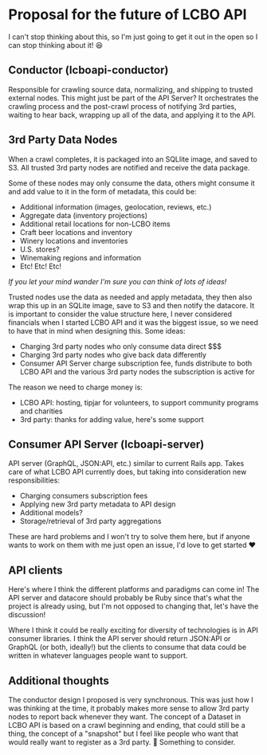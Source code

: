 # Proposal for the future of LCBO API

I can't stop thinking about this, so I'm just going to get it out in the open so I can stop thinking about it! :laughing:

## Conductor (lcboapi-conductor)

Responsible for crawling source data, normalizing, and shipping to trusted
external nodes. This might just be part of the API Server? It orchestrates the crawling process and the post-crawl process of notifying 3rd parties, waiting to hear back, wrapping up all of the data, and applying it to the API.

## 3rd Party Data Nodes

When a crawl completes, it is packaged into an SQLlite image, and saved to S3. All trusted 3rd party nodes are notified and receive the data package.

Some of these nodes may only consume the data, others might consume it and add value to it in the form of metadata, this could be:

- Additional information (images, geolocation, reviews, etc.)
- Aggregate data (inventory projections)
- Additional retail locations for non-LCBO items
- Craft beer locations and inventory
- Winery locations and inventories
- U.S. stores?
- Winemaking regions and information
- Etc! Etc! Etc!

_If you let your mind wander I'm sure you can think of lots of ideas!_

Trusted nodes use the data as needed and apply metadata, they then also wrap this up in an SQLite image, save to S3 and then notify the datacore. It is important to consider the value structure here, I never considered financials when I started LCBO API and it was the biggest issue, so we need to have that in mind when designing this. Some ideas:

- Charging 3rd party nodes who only consume data direct $$$
- Charging 3rd party nodes who give back data differently
- Consumer API Server charge subscription fee, funds distribute to both LCBO API and the various 3rd party nodes the subscription is active for

The reason we need to charge money is:

- LCBO API: hosting, tipjar for volunteers, to support community programs and charities
- 3rd party: thanks for adding value, here's some support

## Consumer API Server (lcboapi-server)

API server (GraphQL, JSON:API, etc.) similar to current Rails app. Takes care of what LCBO API currently does, but taking into consideration new responsibilities:

- Charging consumers subscription fees
- Applying new 3rd party metadata to API design
- Additional models?
- Storage/retrieval of 3rd party aggregations

These are hard problems and I won't try to solve them here, but if anyone wants to work on them with me just open an issue, I'd love to get started :heart:

## API clients

Here's where I think the different platforms and paradigms can come in! The API server and datacore should probably be Ruby since that's what the project is already using, but I'm not opposed to changing that, let's have the discussion!

Where I think it could be really exciting for diversity of technologies is in API consumer libraries. I think the API server should return JSON:API or GraphQL (or both, ideally!) but the clients to consume that data could be written in whatever languages people want to support.

## Additional thoughts

The conductor design I proposed is very synchronous. This was just how I was thinking at the time, it probably makes more sense to allow 3rd party nodes to report back whenever they want. The concept of a Dataset in LCBO API is based on a crawl beginning and ending, that could still be a thing, the concept of a "snapshot" but I feel like people who want that would really want to register as a 3rd party. :thinking: Something to consider.
